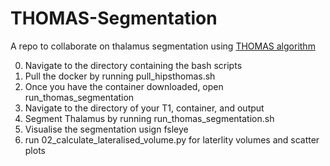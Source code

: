 # THOMAS-Segmentation

A repo to collaborate on thalamus segmentation using 
[THOMAS algorithm](https://github.com/thalamicseg/hipsthomasdocker)

0. Navigate to the directory containing the bash scripts
1. Pull the docker by running pull_hipsthomas.sh 
2. Once you have the container downloaded, open run_thomas_segmentation
3. Navigate to the directory of your T1, container, and output
3. Segment Thalamus by running run_thomas_segmentation.sh
4. Visualise the segmentation usign fsleye
5. run 02_calculate_lateralised_volume.py for laterlity volumes and scatter plots
